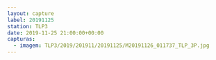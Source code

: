 ```yaml
---
layout: capture
label: 20191125
station: TLP3
date: 2019-11-25 21:00:00+00:00
capturas:
  - imagem: TLP3/2019/201911/20191125/M20191126_011737_TLP_3P.jpg
---
```

